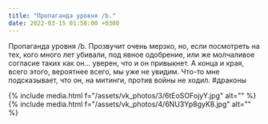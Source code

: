 ```yaml
---
title: "Пропаганда уровня /b."
date: 2022-03-15 01:58:00 +0300
---
```


Пропаганда уровня /b.
Прозвучит очень мерзко, но, если посмотреть на тех, кого много лет убивали, под явное одобрение, или же молчаливое согласие таких как он... уверен, что и он привыкнет.
А конца и края, всего этого, вероятнее всего, мы уже не увидим.
Что-то мне подсказывает, что он, на митинги, против войны не ходил.
#драконы


{% include media.html f="/assets/vk_photos/3/6tEoSOFojyY.jpg" alt="" %}
{% include media.html f="/assets/vk_photos/4/6NU3Yp8gyK8.jpg" alt="" %}
